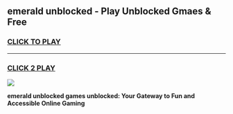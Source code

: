 
## emerald unblocked - Play Unblocked Gmaes & Free
<h3>
<a href="https://news.freeplayer.one?title=emerald_unblocked&ref=16F">CLICK TO PLAY</a></h3>
<hr>

<h3>
<a href="https://news.freeplayer.one?title=emerald_unblocked&ref=16F">CLICK 2 PLAY</a>
  
</h3>

<a href="https://news.freeplayer.one?title=emerald_unblocked&ref=16F/"><img src="https://clearcache.store/games.png"></a>


**emerald unblocked games unblocked: Your Gateway to Fun and Accessible Online Gaming**
